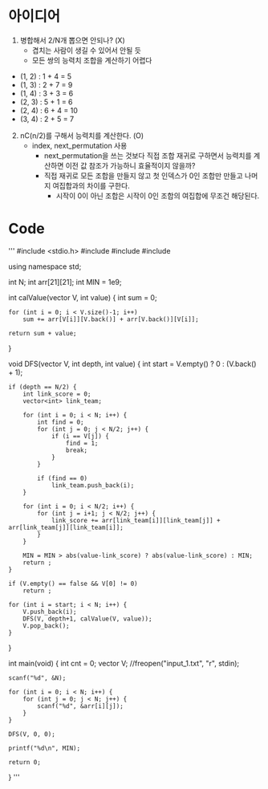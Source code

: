 # 아이디어

1. 병합해서 2/N개 뽑으면 안되나? (X)
	- 겹치는 사람이 생길 수 있어서 안될 듯
	- 모든 쌍의 능력치 조합을 계산하기 어렵다

- (1, 2) : 1 + 4 = 5
- (1, 3) : 2 + 7 = 9 
- (1, 4) : 3 + 3 = 6
- (2, 3) : 5 + 1 = 6
- (2, 4) : 6 + 4 = 10
- (3, 4) : 2 + 5 = 7

2. nC(n/2)를 구해서 능력치를 계산한다. (O)
	- index, next_permutation 사용
		- next_permutation을 쓰는 것보다 직접 조합 재귀로 구하면서 능력치를 계산하면 이전 값 참조가 가능하니 효율적이지 않을까?
		- 직접 재귀로 모든 조합을 만들지 않고 첫 인덱스가 0인 조합만 만들고 나머지 여집합과의 차이를 구한다.
			- 시작이 0이 아닌 조합은 시작이 0인 조합의 여집합에 무조건 해당된다.

# Code
'''
#include <stdio.h>
#include <vector>
#include <algorithm>
#include <cmath>

using namespace std;

int N;
int arr[21][21];
int MIN = 1e9;

int calValue(vector<int> V, int value)
{
	int sum = 0;

	for (int i = 0; i < V.size()-1; i++)
		sum += arr[V[i]][V.back()] + arr[V.back()][V[i]];

	return sum + value;
}

void DFS(vector<int> V, int depth, int value)
{
	int start = V.empty() ? 0 : (V.back() + 1);

	if (depth == N/2) {
		int link_score = 0;
		vector<int> link_team;

		for (int i = 0; i < N; i++) {
			int find = 0;
			for (int j = 0; j < N/2; j++) {
				if (i == V[j]) {
					find = 1;
					break;
				}
			}

			if (find == 0)
				link_team.push_back(i);
		}

		for (int i = 0; i < N/2; i++) {
			for (int j = i+1; j < N/2; j++) {
				link_score += arr[link_team[i]][link_team[j]] + arr[link_team[j]][link_team[i]];
			}
		}

		MIN = MIN > abs(value-link_score) ? abs(value-link_score) : MIN;
		return ;
	}

	if (V.empty() == false && V[0] != 0)
		return ;

	for (int i = start; i < N; i++) { 
		V.push_back(i);
		DFS(V, depth+1, calValue(V, value));
		V.pop_back();
	}
}

int main(void)
{
	int cnt = 0;
	vector<int> V;
	//freopen("input_1.txt", "r", stdin);

	scanf("%d", &N);

	for (int i = 0; i < N; i++) {
		for (int j = 0; j < N; j++) {
			scanf("%d", &arr[i][j]);
		}
	}

	DFS(V, 0, 0);

	printf("%d\n", MIN);
	
	return 0;
}
'''
